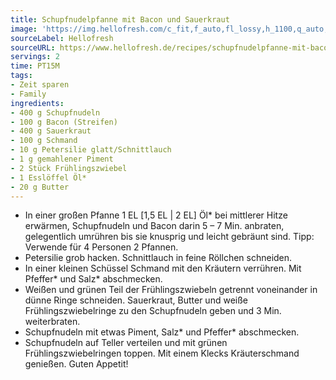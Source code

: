 ```yaml
---
title: Schupfnudelpfanne mit Bacon und Sauerkraut
image: 'https://img.hellofresh.com/c_fit,f_auto,fl_lossy,h_1100,q_auto,w_2600/hellofresh_s3/image/schupfnudelpfanne-mit-bacon-und-sauerkraut-e62c1720.jpg'
sourceLabel: Hellofresh
sourceURL: https://www.hellofresh.de/recipes/schupfnudelpfanne-mit-bacon-und-sauerkraut-63171dfe8b97260b2f097372
servings: 2
time: PT15M
tags:
- Zeit sparen
- Family
ingredients:
- 400 g Schupfnudeln
- 100 g Bacon (Streifen)
- 400 g Sauerkraut
- 100 g Schmand
- 10 g Petersilie glatt/Schnittlauch
- 1 g gemahlener Piment
- 2 Stück Frühlingszwiebel
- 1 Esslöffel Öl*
- 20 g Butter
---
```


- In einer großen Pfanne 1 EL [1,5 EL | 2 EL] Öl\* bei mittlerer Hitze erwärmen, Schupfnudeln und Bacon darin 5 – 7 Min. anbraten, gelegentlich umrühren bis sie knusprig und leicht gebräunt sind.  Tipp: Verwende für 4 Personen 2 Pfannen.
- Petersilie grob hacken.  Schnittlauch in feine Röllchen schneiden.
- In einer kleinen Schüssel Schmand mit den Kräutern verrühren. Mit Pfeffer\* und Salz\* abschmecken.
- Weißen und grünen Teil der Frühlingszwiebeln getrennt voneinander in dünne Ringe schneiden.  Sauerkraut, Butter und weiße Frühlingszwiebelringe zu den Schupfnudeln geben und 3 Min. weiterbraten.
- Schupfnudeln mit etwas Piment, Salz\* und Pfeffer\* abschmecken.
- Schupfnudeln auf Teller verteilen und mit grünen Frühlingszwiebelringen toppen. Mit einem Klecks Kräuterschmand genießen.  Guten Appetit!
